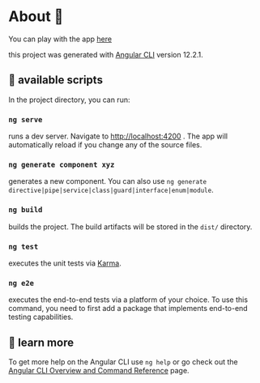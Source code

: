 # About :wave:

You can play with the app [here](https://lime-table-df25e8.netlify.app/) <br />

this project was generated with [Angular CLI](https://github.com/angular/angular-cli) version 12.2.1.

## :eyes: available scripts

In the project directory, you can run:<br/>
<!-- ## Development server -->

### `ng serve`
runs a dev server. Navigate to [http://localhost:4200](http://localhost:4200/) . The app will automatically reload if you change any of the source files.


<!-- ## Code scaffolding -->
### `ng generate component xyz`
generates a new component. You can also use `ng generate directive|pipe|service|class|guard|interface|enum|module`.

<!-- ## Build -->

### `ng build`
builds the project. The build artifacts will be stored in the `dist/` directory.

<!-- ## Running unit tests -->

### `ng test`
executes the unit tests via [Karma](https://karma-runner.github.io).

<!-- ## Running end-to-end tests -->

### `ng e2e`
executes the end-to-end tests via a platform of your choice. To use this command, you need to first add a package that implements end-to-end testing capabilities.

## :eyes: learn more

To get more help on the Angular CLI use `ng help` or go check out the [Angular CLI Overview and Command Reference](https://angular.io/cli) page.
